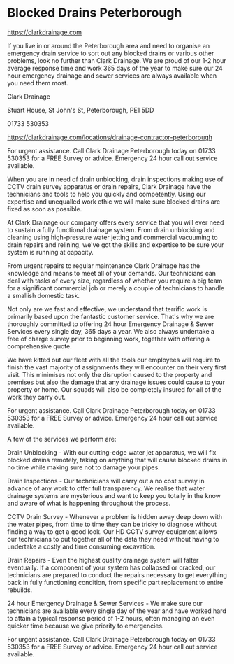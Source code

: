 # Blocked Drains Peterborough

https://clarkdrainage.com

If you live in or around the Peterborough area and need to organise an emergency drain service to sort out any blocked drains or various other problems, look no further than Clark Drainage. We are proud of our 1-2 hour average response time and work 365 days of the year to make sure our 24 hour emergency drainage and sewer services are always available when you need them most.

Clark Drainage

Stuart House, St John's St, Peterborough, PE1 5DD

01733 530353

https://clarkdrainage.com/locations/drainage-contractor-peterborough

For urgent assistance. Call Clark Drainage Peterborough today on 01733 530353 for a FREE Survey or advice. Emergency 24 hour call out service available.

When you are in need of drain unblocking, drain inspections making use of CCTV drain survey apparatus or drain repairs, Clark Drainage have the technicians and tools to help you quickly and competently. Using our expertise and unequalled work ethic we will make sure blocked drains are fixed as soon as possible.

At Clark Drainage our company offers every service that you will ever need to sustain a fully functional drainage system. From drain unblocking and cleaning using high-pressure water jetting and commercial vacuuming to drain repairs and relining, we've got the skills and expertise to be sure your system is running at capacity.

From urgent repairs to regular maintenance Clark Drainage has the knowledge and means to meet all of your demands. Our technicians can deal with tasks of every size, regardless of whether you require a big team for a significant commercial job or merely a couple of technicians to handle a smallish domestic task.

Not only are we fast and effective, we understand that terrific work is primarily based upon the fantastic customer service. That's why we are thoroughly committed to offering 24 hour Emergency Drainage & Sewer Services every single day, 365 days a year. We also always undertake a free of charge survey prior to beginning work, together with offering a comprehensive quote.

We have kitted out our fleet with all the tools our employees will require to finish the vast majority of assignments they will encounter on their very first visit. This minimises not only the disruption caused to the property and premises but also the damage that any drainage issues could cause to your property or home. Our squads will also be completely insured for all of the work they carry out.

For urgent assistance. Call Clark Drainage Peterborough today on 01733 530353 for a FREE Survey or advice. Emergency 24 hour call out service available.

A few of the services we perform are:

Drain Unblocking - With our cutting-edge water jet apparatus, we will fix blocked drains remotely, taking on anything that will cause blocked drains in no time while making sure not to damage your pipes.

Drain Inspections - Our technicians will carry out a no cost survey in advance of any work to offer full transparency. We realise that water drainage systems are mysterious and want to keep you totally in the know and aware of what is happening throughout the process.

CCTV Drain Survey - Whenever a problem is hidden away deep down with the water pipes, from time to time they can be tricky to diagnose without finding a way to get a good look. Our HD CCTV survey equipment allows our technicians to put together all of the data they need without having to undertake a costly and time consuming excavation.

Drain Repairs - Even the highest quality drainage system will falter eventually. If a component of your system has collapsed or cracked, our technicians are prepared to conduct the repairs necessary to get everything back in fully functioning condition, from specific part replacement to entire rebuilds.

24 hour Emergency Drainage & Sewer Services - We make sure our technicians are available every single day of the year and have worked hard to attain a typical response period of 1-2 hours, often managing an even quicker time because we give priority to emergencies.

For urgent assistance. Call Clark Drainage Peterborough today on 01733 530353 for a FREE Survey or advice. Emergency 24 hour call out service available.

